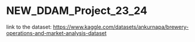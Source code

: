 # NEW_DDAM_Project_23_24
 
link to the dataset: https://www.kaggle.com/datasets/ankurnapa/brewery-operations-and-market-analysis-dataset